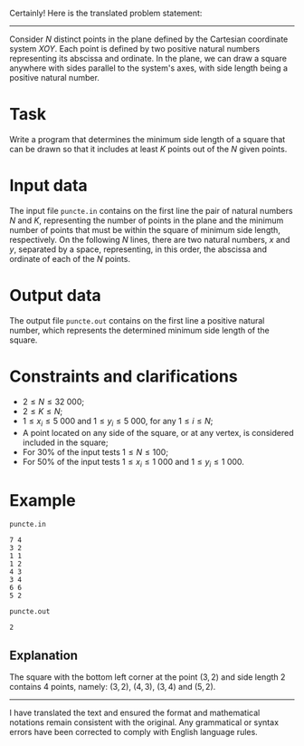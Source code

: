 Certainly! Here is the translated problem statement:

---

Consider $N$ distinct points in the plane defined by the Cartesian coordinate system $XOY$. Each point is defined by two positive natural numbers representing its abscissa and ordinate. In the plane, we can draw a square anywhere with sides parallel to the system's axes, with side length being a positive natural number.

# Task

Write a program that determines the minimum side length of a square that can be drawn so that it includes at least $K$ points out of the $N$ given points.

# Input data

The input file `puncte.in` contains on the first line the pair of natural numbers $N$ and $K$, representing the number of points in the plane and the minimum number of points that must be within the square of minimum side length, respectively. On the following $N$ lines, there are two natural numbers, $x$ and $y$, separated by a space, representing, in this order, the abscissa and ordinate of each of the $N$ points.

# Output data

The output file `puncte.out` contains on the first line a positive natural number, which represents the determined minimum side length of the square.

# Constraints and clarifications

* $2 \leq N \leq 32\ 000$;
* $2 \leq K \leq N$;
* $1 \leq x_i \leq 5\ 000$ and $1 \leq y_i \leq 5\ 000$, for any $1 \leq i \leq N$;
* A point located on any side of the square, or at any vertex, is considered included in the square;
* For $30\%$ of the input tests $1 \leq N \leq 100$;
* For $50\%$ of the input tests $1 \leq x_i \leq 1\ 000$ and $1 \leq y_i \leq 1\ 000$.

# Example

`puncte.in`
```
7 4
3 2
1 1
1 2
4 3
3 4
6 6
5 2
```

`puncte.out`
```
2
```

## Explanation

The square with the bottom left corner at the point $(3, 2)$ and side length $2$ contains $4$ points, namely: $(3, 2)$, $(4, 3)$, $(3, 4)$ and $(5, 2)$.

---

I have translated the text and ensured the format and mathematical notations remain consistent with the original. Any grammatical or syntax errors have been corrected to comply with English language rules.